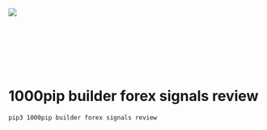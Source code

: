 <h1></h1>
<p>
<div class="separator" style="clear: both;"><a href="https://156544mlxov28levev7grc9v9g.hop.clickbank.net/?tid=py" rel="nofollow" style="display: block; padding: 1em 0px; text-align: center;" target="_blank"></a><a href="https://1cc5e9nl-wm84kdoa-ckkk3w4q.hop.clickbank.net/?tid=py" rel="nofollow" style="display: inline; padding: 1em 0px;" target="_blank"><img border="0" data-original-height="66" data-original-width="342" src="https://blogger.googleusercontent.com/img/b/R29vZ2xl/AVvXsEgTJ6OH0OJANSM_yJIoRArK0LR0CRaOEWTSm3mxxP23WdYgh3mQxKobSFzZrDFzIqCaNEnzzoXzexZ1XKUJF7eXiyCoKlBw1aQ3BOM5_92szbWpIjMKbFIasd51DpFoYG7UWvAn4rqfDqZe_nR8Ct0_ubH2WPREFJC_cJviYwd5Kpp3CtTabVq34YqWJA/s16000/button_download-now.png" /></a></div><div class="separator" style="clear: both;"><p style="border: 0px; caret-color: rgb(85, 85, 85); color: #555555; font-family: Lato; font-size: 20px; font-stretch: inherit; line-height: 24px; margin: 0px 0px 15px; padding: 0px; vertical-align: baseline;"><br /></p><p style="border: 0px; caret-color: rgb(85, 85, 85); color: #555555; font-family: Lato; font-size: 20px; font-stretch: inherit; line-height: 24px; margin: 0px 0px 15px; padding: 0px; vertical-align: baseline;"><br /></p><p style="border: 0px; caret-color: rgb(85, 85, 85); color: #555555; font-family: Lato; font-size: 20px; font-stretch: inherit; line-height: 24px; margin: 0px 0px 15px; padding: 0px; vertical-align: baseline;"><br /></p></div>


# 1000pip builder forex signals review
```bash
pip3 1000pip builder forex signals review